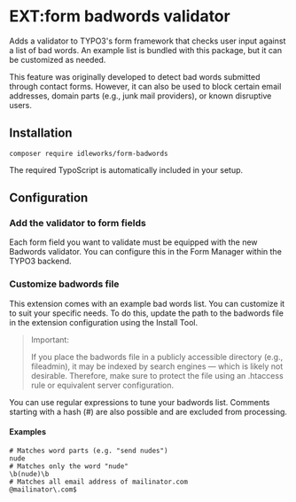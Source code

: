 # EXT:form badwords validator

Adds a validator to TYPO3's form framework that checks user input against a list of bad words.
An example list is bundled with this package, but it can be customized as needed.

This feature was originally developed to detect bad words submitted through contact forms. However, it can also be used to block certain email addresses, domain parts (e.g., junk mail providers), or known disruptive users.

## Installation

`composer require idleworks/form-badwords`

The required TypoScript is automatically included in your setup.

## Configuration

### Add the validator to form fields
Each form field you want to validate must be equipped with the new Badwords validator.
You can configure this in the Form Manager within the TYPO3 backend.

### Customize badwords file

This extension comes with an example bad words list. You can customize it to suit your specific needs.
To do this, update the path to the badwords file in the extension configuration using the Install Tool.

> Important:
>
> If you place the badwords file in a publicly accessible directory (e.g., fileadmin), it may be indexed by search engines — which is likely not desirable. Therefore, make sure to protect the file using an .htaccess rule or equivalent server configuration.

You can use regular expressions to tune your badwords list.
Comments starting with a hash (#) are also possible and are excluded from processing.

#### Examples

    # Matches word parts (e.g. "send nudes")
    nude
    # Matches only the word "nude"
    \b(nude)\b
    # Matches all email address of mailinator.com
    @mailinator\.com$
